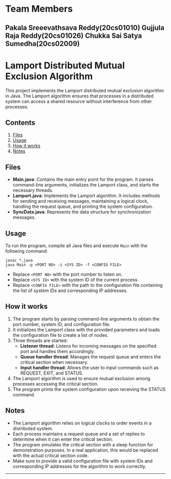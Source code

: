 # Team Members
Pakala Sreeevathsava Reddy(20cs01010)
Gujjula Raja Reddy(20cs01026)
Chukka Sai Satya Sumedha(20cs02009)
---

# Lamport Distributed Mutual Exclusion Algorithm

This project implements the Lamport distributed mutual exclusion algorithm in Java. The Lamport algorithm ensures that processes in a distributed system can access a shared resource without interference from other processes.

## Contents

1. [Files](#files)
2. [Usage](#usage)
3. [How it works](#how-it-works)
4. [Notes](#notes)

## Files

- **Main.java**: Contains the main entry point for the program. It parses command-line arguments, initializes the Lamport class, and starts the necessary threads.
- **Lamport.java**: Implements the Lamport algorithm. It includes methods for sending and receiving messages, maintaining a logical clock, handling the request queue, and printing the system configuration.
- **SyncData.java**: Represents the data structure for synchronization messages.

## Usage

To run the program, compile all Java files and execute `Main` with the following command:

```
javac *.java
java Main -p <PORT NO> -i <SYS ID> -f <CONFIG FILE>
```

- Replace `<PORT NO>` with the port number to listen on.
- Replace `<SYS ID>` with the system ID of the current process.
- Replace `<CONFIG FILE>` with the path to the configuration file containing the list of system IDs and corresponding IP addresses.

## How it works

1. The program starts by parsing command-line arguments to obtain the port number, system ID, and configuration file.
2. It initializes the Lamport class with the provided parameters and loads the configuration file to create a list of nodes.
3. Three threads are started:
   - **Listener thread**: Listens for incoming messages on the specified port and handles them accordingly.
   - **Queue handler thread**: Manages the request queue and enters the critical section when necessary.
   - **Input handler thread**: Allows the user to input commands such as REQUEST, EXIT, and STATUS.
4. The Lamport algorithm is used to ensure mutual exclusion among processes accessing the critical section.
5. The program prints the system configuration upon receiving the STATUS command.

## Notes

- The Lamport algorithm relies on logical clocks to order events in a distributed system.
- Each process maintains a request queue and a set of replies to determine when it can enter the critical section.
- The program simulates the critical section with a sleep function for demonstration purposes. In a real application, this would be replaced with the actual critical section code.
- Make sure to provide a valid configuration file with system IDs and corresponding IP addresses for the algorithm to work correctly.

---
